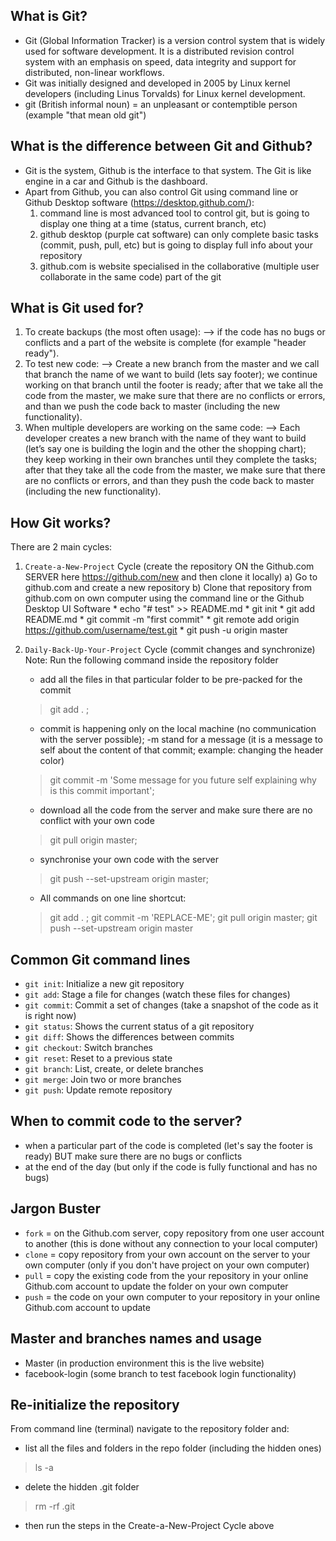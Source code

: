 ## What is Git?


* Git (Global Information Tracker) is a version control system that is widely used for software development. It is a distributed revision control system with an emphasis on speed, data integrity and support for distributed, non-linear workflows.
* Git was initially designed and developed in 2005 by Linux kernel developers (including Linus Torvalds) for Linux kernel development.
* git (British informal noun) = an unpleasant or contemptible person (example "that mean old git")


## What is the difference between Git and Github?

* Git is the system, Github is the interface to that system. The Git is like engine in a car and Github is the dashboard.
* Apart from Github, you can also control Git using command line or Github Desktop software (https://desktop.github.com/):
    1. command line is most advanced tool to control git, but is going to display one thing at a time (status, current branch, etc)
    2. github desktop (purple cat software) can only complete basic tasks (commit, push, pull, etc) but is going to display full info about your repository
    3. github.com is website specialised in the collaborative (multiple user collaborate in the same code) part of the git


## What is Git used for?
1. To create backups (the most often usage):
        --> if the code has no bugs or conflicts and a part of the website is complete (for example "header ready").
2. To test new code:
        --> Create a new branch from the master and we call that branch the name of we want to build (lets say footer); we continue working on that branch until the footer is ready; after that we take all the code from the master, we make sure that there are no conflicts or errors, and than we push the code back to master (including the new functionality).
3. When multiple developers are working on the same code:
        --> Each developer creates a new branch with the name of they want to build (let’s say one is building the login and the other the shopping chart); they keep working in their own branches until they complete the tasks; after that they take all the code from the master, we make sure that there are no conflicts or errors, and than they push the code back to master (including the new functionality).


## How Git works?

There are 2 main cycles:

1. `Create-a-New-Project` Cycle (create the repository ON the Github.com SERVER here https://github.com/new and then clone it locally)
        a) Go to github.com and create a new repository
        b) Clone that repository from github.com on own computer using the command line or the Github Desktop UI Software
            * echo "# test" >> README.md
            * git init
            * git add README.md
            * git commit -m "first commit"
            * git remote add origin https://github.com/username/test.git
            * git push -u origin master
2. `Daily-Back-Up-Your-Project` Cycle (commit changes and synchronize)
        Note: Run the following command inside the repository folder

    * add all the files in that particular folder to be pre-packed for the commit
    > git add . ;

    * commit is happening only on the local machine (no communication with the server possible); -m stand for a message (it is a message to self about the content of that commit; example: changing the header color)
    > git commit -m 'Some message for you future self explaining why is this commit important';

    * download all the code from the server and make sure there are no conflict with your own code
    >git pull origin master;

    * synchronise your own code with the server
    >git push --set-upstream origin master;

    * All commands on one line shortcut:
    > git add . ; git commit -m 'REPLACE-ME'; git pull origin master; git push --set-upstream origin master


## Common Git command lines

* `git init`: Initialize a new git repository
* `git add`: Stage a file for changes (watch these files for changes)
* `git commit`: Commit a set of changes (take a snapshot of the code as it is right now)
* `git status`: Shows the current status of a git repository
* `git diff`: Shows the differences between commits
* `git checkout`: Switch branches
* `git reset`: Reset to a previous state
* `git branch`: List, create, or delete branches
* `git merge`: Join two or more branches
* `git push`: Update remote repository


## When to commit code to the server?
* when a particular part of the code is completed (let's say the footer is ready) BUT make sure there are no bugs or conflicts
* at the end of the day (but only if the code is fully functional and has no bugs)




## Jargon Buster
* `fork` = on the Github.com server, copy repository from one user account to another (this is done without any connection to your local computer)
* `clone` = copy repository from your own account on the server to your own computer (only if you don't have project on your own computer)
* `pull` = copy the existing code from the your repository in your online Github.com account to update the folder on your own computer
* `push` = the code on your own computer to your repository in your online Github.com account to update




## Master and branches names and usage
* Master (in production environment this is the live website)
* facebook-login (some branch to test facebook login functionality)





## Re-initialize the repository

From command line (terminal) navigate to the repository folder and:
* list all the files and folders in the repo folder (including the hidden ones)
> ls -a
* delete the hidden .git folder
> rm -rf .git
* then run the steps in the Create-a-New-Project Cycle above
